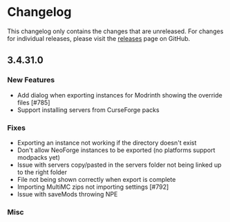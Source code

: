 # Changelog

This changelog only contains the changes that are unreleased. For changes for individual releases, please visit the
[releases](https://github.com/ATLauncher/ATLauncher/releases) page on GitHub.

## 3.4.31.0

### New Features
- Add dialog when exporting instances for Modrinth showing the override files [#785]
- Support installing servers from CurseForge packs

### Fixes
- Exporting an instance not working if the directory doesn't exist
- Don't allow NeoForge instances to be exported (no platforms support modpacks yet)
- Issue with servers copy/pasted in the servers folder not being linked up to the right folder
- File not being shown correctly when export is complete
- Importing MultiMC zips not importing settings [#792]
- Issue with saveMods throwing NPE

### Misc

